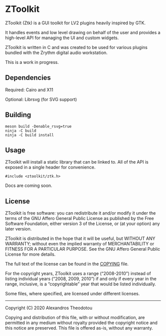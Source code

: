 ZToolkit
========

ZToolkit (Ztk) is a GUI toolkit for LV2 plugins
heavily inspired by GTK.

It handles events and low level drawing on
behalf of the user and provides a high-level API
for managing the UI and custom widgets.

ZToolkit is written in C and was created to be
used for various plugins bundled with the Zrythm
digital audio workstation.

This is a work in progress.

Dependencies
------------
Required: Cairo and X11

Optional: Librsvg (for SVG support)

Building
--------

    meson build -Denable_rsvg=true
    ninja -C build
    ninja -C build install

Usage
-----
ZToolkit will install a static library that can be
linked to. All of the API is exposed in a single
header for convenience.

    #include <ztoolkit/ztk.h>

Docs are coming soon.

License
-------
ZToolkit is free software: you can redistribute it and/or modify
it under the terms of the GNU Affero General Public License as
published by the Free Software Foundation, either version 3 of the
License, or (at your option) any later version.

ZToolkit is distributed in the hope that it will be useful,
but WITHOUT ANY WARRANTY; without even the implied warranty of
MERCHANTABILITY or FITNESS FOR A PARTICULAR PURPOSE.  See the
GNU Affero General Public License for more details.

The full text of the license can be found in the
[COPYING](COPYING) file.

For the copyright years, ZToolkit uses a range (“2008-2010”) instead of
listing individual years (“2008, 2009, 2010”) if and only if every year
in the range, inclusive, is a “copyrightable” year that would be listed
individually.

Some files, where specified, are licensed under
different licenses.

----

Copyright (C) 2020 Alexandros Theodotou

Copying and distribution of this file, with or without modification,
are permitted in any medium without royalty provided the copyright
notice and this notice are preserved.  This file is offered as-is,
without any warranty.
